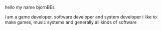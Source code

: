 hello my name bjornBEs

i am a game developer, software developer and system developer
i like to make games, music systems and generally all kinds of software
